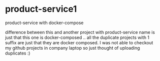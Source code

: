 # product-service1
product-service with docker-compose

difference between this and another project with product-service name is just that this one is docker-composed .. all the duplicate projects with 1 suffix are just that they are docker composed. I was not able to checkout my github projects in company laptop so just thought of uploading duplicates :)
